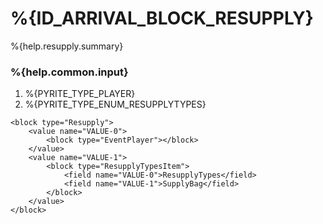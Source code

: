 # %{ID_ARRIVAL_BLOCK_RESUPPLY}

%{help.resupply.summary}

### %{help.common.input}

1. %{PYRITE_TYPE_PLAYER}
2. %{PYRITE_TYPE_ENUM_RESUPPLYTYPES}

```
<block type="Resupply">
    <value name="VALUE-0">
        <block type="EventPlayer"></block>
    </value>
    <value name="VALUE-1">
        <block type="ResupplyTypesItem">
            <field name="VALUE-0">ResupplyTypes</field>
            <field name="VALUE-1">SupplyBag</field>
        </block>
    </value>
</block>
```